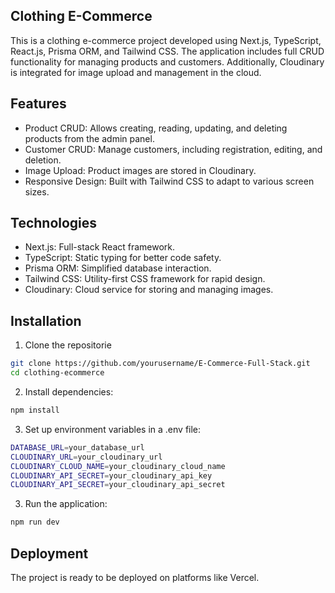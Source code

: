 ## Clothing E-Commerce
This is a clothing e-commerce project developed using Next.js, TypeScript, React.js, Prisma ORM, and Tailwind CSS. The application includes full CRUD functionality for managing products and customers. Additionally, Cloudinary is integrated for image upload and management in the cloud.

## Features
- Product CRUD: Allows creating, reading, updating, and deleting products from the admin panel.
- Customer CRUD: Manage customers, including registration, editing, and deletion.
- Image Upload: Product images are stored in Cloudinary.
- Responsive Design: Built with Tailwind CSS to adapt to various screen sizes.

## Technologies
- Next.js: Full-stack React framework.
- TypeScript: Static typing for better code safety.
- Prisma ORM: Simplified database interaction.
- Tailwind CSS: Utility-first CSS framework for rapid design.
- Cloudinary: Cloud service for storing and managing images.

## Installation
1) Clone the repositorie
```bash
git clone https://github.com/yourusername/E-Commerce-Full-Stack.git
cd clothing-ecommerce
```
2) Install dependencies:
```bash
npm install
```

3) Set up environment variables in a .env file:

```bash
DATABASE_URL=your_database_url
CLOUDINARY_URL=your_cloudinary_url
CLOUDINARY_CLOUD_NAME=your_cloudinary_cloud_name
CLOUDINARY_API_SECRET=your_cloudinary_api_key
CLOUDINARY_API_SECRET=your_cloudinary_api_secret
```

3) Run the application:

```bash
npm run dev
```

## Deployment
The project is ready to be deployed on platforms like Vercel.
